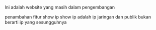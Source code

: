 


Ini adalah website yang masih dalam pengembangan 

penambahan fitur show ip 
show ip adalah ip jaringan dan publik bukan berarti ip yang sesungguhnya 
